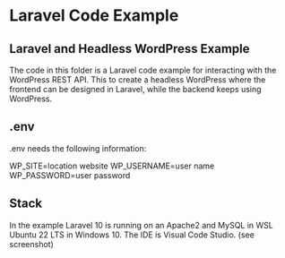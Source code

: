 # Laravel Code Example

## Laravel and Headless WordPress Example

The code in this folder is a Laravel code example for interacting with the WordPress REST API. 
This to create a headless WordPress where the frontend can be designed in Laravel, while the backend keeps using WordPress. 

## .env

.env needs the following information: 

WP_SITE=location website
WP_USERNAME=user name
WP_PASSWORD=user password

## Stack

In the example Laravel 10 is running on an Apache2 and MySQL in WSL Ubuntu 22 LTS in Windows 10. 
The IDE is Visual Code Studio. (see screenshot)
